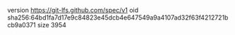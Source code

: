 version https://git-lfs.github.com/spec/v1
oid sha256:64bd1fa7d17e9c84823e45dcb4e647549a9a4107ad32f63f4212721bcb9a0371
size 3954
